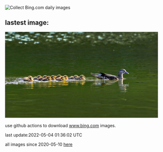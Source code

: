 ![Collect Bing.com daily images](https://github.com/counter2015/bing-daily-images/workflows/Collect%20Bing.com%20daily%20images/badge.svg)
## lastest image:
![](images/DuckHen.jpg)

use github actions to download www.bing.com images.

last update:2022-05-04 01:36:02 UTC

all images since 2020-05-10 [here](https://github.com/counter2015/bing-daily-images/tree/master/images) 
